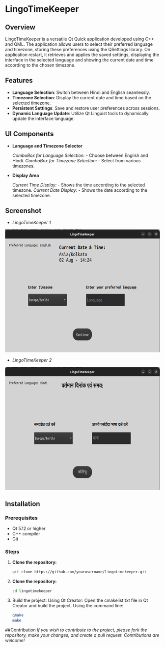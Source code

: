 # LingoTimeKeeper

## Overview
LingoTimeKeeper is a versatile Qt Quick application developed using C++ and QML. The application allows users to select their preferred language and timezone, storing these preferences using the QSettings library. On application restart, it retrieves and applies the saved settings, displaying the interface in the selected language and showing the current date and time according to the chosen timezone.

## Features
- **Language Selection**: Switch between Hindi and English seamlessly.
- **Timezone Selection**: Display the current date and time based on the selected timezone.
- **Persistent Settings**: Save and restore user preferences across sessions.
- **Dynamic Language Update**: Utilize Qt Linguist tools to dynamically update the interface language.

## UI Components
- **Language and Timezone Selector**

    *ComboBox for Language Selection:*
        - Choose between English and Hindi.
    *ComboBox for Timezone Selection:*
        - Select from various timezones.
        
- **Display Area**

    *Current Time Display:*
        - Shows the time according to the selected timezone.
    *Current Date Display:*
        - Shows the date according to the selected timezone.

## Screenshot

- *LingoTimeKeeper 1*

<img src="keeperss1.png"  height="400" width="800">

- *LingoTimeKeeper 2*

<img src="keeperss2.png"  height="400" width="800">

## Installation
### Prerequisites
- Qt 5.12 or higher
- C++ compiler
- Git

### Steps
1. **Clone the repository:**
   ```bash
   git clone https://github.com/yourusername/lingotimekeeper.git

2. **Clone the repository:**
   ```bash
   cd lingotimekeeper

3. Build the project:
    Using Qt Creator: Open the cmakelist.txt file in Qt Creator and build the project.
    Using the command line:
    ```bash
    qmake
    make

    
##Contribution
*If you wish to contribute to the project, please fork the repository, make your changes, and create a pull request. Contributions are welcome!*
